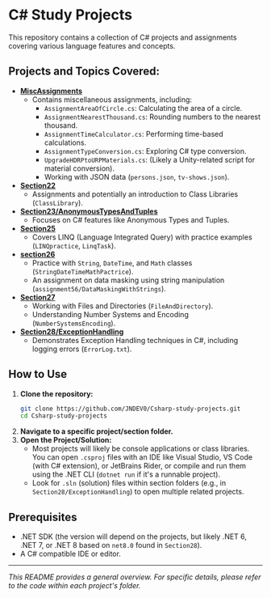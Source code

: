 # C# Study Projects

This repository contains a collection of C# projects and assignments covering various language features and concepts.

## Projects and Topics Covered:

*   **[MiscAssignments](/MiscAssignments)**
    *   Contains miscellaneous assignments, including:
        *   `AssignmentAreaOfCircle.cs`: Calculating the area of a circle.
        *   `AssignmentNearestThousand.cs`: Rounding numbers to the nearest thousand.
        *   `AssignmentTimeCalculator.cs`: Performing time-based calculations.
        *   `AssignmentTypeConversion.cs`: Exploring C# type conversion.
        *   `UpgradeHDRPtoURPMaterials.cs`: (Likely a Unity-related script for material conversion).
        *   Working with JSON data (`persons.json`, `tv-shows.json`).
*   **[Section22](/Section22)**
    *   Assignments and potentially an introduction to Class Libraries (`ClassLibrary`).
*   **[Section23/AnonymousTypesAndTuples](/Section23/AnonymousTypesAndTuples)**
    *   Focuses on C# features like Anonymous Types and Tuples.
*   **[Section25](/Section25)**
    *   Covers LINQ (Language Integrated Query) with practice examples (`LINQpractice`, `LinqTask`).
*   **[section26](/section26)**
    *   Practice with `String`, `DateTime`, and `Math` classes (`StringDateTimeMathPactrice`).
    *   An assignment on data masking using string manipulation (`assignment56/DataMaskingWithStrings`).
*   **[Section27](/Section27)**
    *   Working with Files and Directories (`FileAndDirectory`).
    *   Understanding Number Systems and Encoding (`NumberSystemsEncoding`).
*   **[Section28/ExceptionHandling](/Section28/ExceptionHandling)**
    *   Demonstrates Exception Handling techniques in C#, including logging errors (`ErrorLog.txt`).

## How to Use

1.  **Clone the repository:**
    ```bash
    git clone https://github.com/JNDEV0/Csharp-study-projects.git
    cd Csharp-study-projects
    ```
2.  **Navigate to a specific project/section folder.**
3.  **Open the Project/Solution:**
    *   Most projects will likely be console applications or class libraries. You can open `.csproj` files with an IDE like Visual Studio, VS Code (with C# extension), or JetBrains Rider, or compile and run them using the .NET CLI (`dotnet run` if it's a runnable project).
    *   Look for `.sln` (solution) files within section folders (e.g., in `Section28/ExceptionHandling`) to open multiple related projects.

## Prerequisites

*   .NET SDK (the version will depend on the projects, but likely .NET 6, .NET 7, or .NET 8 based on `net8.0` found in `Section28`).
*   A C# compatible IDE or editor.

---
*This README provides a general overview. For specific details, please refer to the code within each project's folder.*
